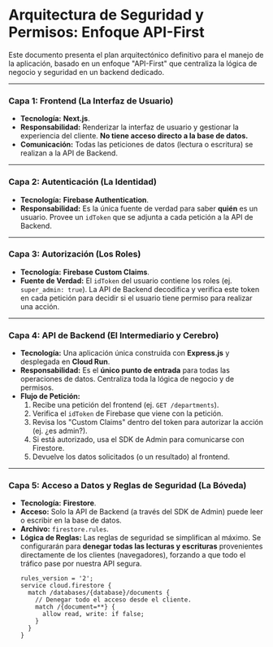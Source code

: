 # Arquitectura de Seguridad y Permisos: Enfoque API-First

Este documento presenta el plan arquitectónico definitivo para el manejo de la aplicación, basado en un enfoque "API-First" que centraliza la lógica de negocio y seguridad en un backend dedicado.

---

### Capa 1: Frontend (La Interfaz de Usuario)

- **Tecnología:** **Next.js**.
- **Responsabilidad:** Renderizar la interfaz de usuario y gestionar la experiencia del cliente. **No tiene acceso directo a la base de datos.**
- **Comunicación:** Todas las peticiones de datos (lectura o escritura) se realizan a la API de Backend.

---

### Capa 2: Autenticación (La Identidad)

- **Tecnología:** **Firebase Authentication**.
- **Responsabilidad:** Es la única fuente de verdad para saber **quién** es un usuario. Provee un `idToken` que se adjunta a cada petición a la API de Backend.

---

### Capa 3: Autorización (Los Roles)

- **Tecnología:** **Firebase Custom Claims**.
- **Fuente de Verdad:** El `idToken` del usuario contiene los roles (ej. `super_admin: true`). La API de Backend decodifica y verifica este token en cada petición para decidir si el usuario tiene permiso para realizar una acción.

---

### Capa 4: API de Backend (El Intermediario y Cerebro)

- **Tecnología:** Una aplicación única construida con **Express.js** y desplegada en **Cloud Run**.
- **Responsabilidad:** Es el **único punto de entrada** para todas las operaciones de datos. Centraliza toda la lógica de negocio y de permisos.
- **Flujo de Petición:**
    1. Recibe una petición del frontend (ej. `GET /departments`).
    2. Verifica el `idToken` de Firebase que viene con la petición.
    3. Revisa los "Custom Claims" dentro del token para autorizar la acción (ej. ¿es admin?).
    4. Si está autorizado, usa el SDK de Admin para comunicarse con Firestore.
    5. Devuelve los datos solicitados (o un resultado) al frontend.

---

### Capa 5: Acceso a Datos y Reglas de Seguridad (La Bóveda)

- **Tecnología:** **Firestore**.
- **Acceso:** Solo la API de Backend (a través del SDK de Admin) puede leer o escribir en la base de datos.
- **Archivo:** `firestore.rules`.
- **Lógica de Reglas:** Las reglas de seguridad se simplifican al máximo. Se configurarán para **denegar todas las lecturas y escrituras** provenientes directamente de los clientes (navegadores), forzando a que todo el tráfico pase por nuestra API segura.
    ```
    rules_version = '2';
    service cloud.firestore {
      match /databases/{database}/documents {
        // Denegar todo el acceso desde el cliente.
        match /{document=**} {
          allow read, write: if false;
        }
      }
    }
    ```